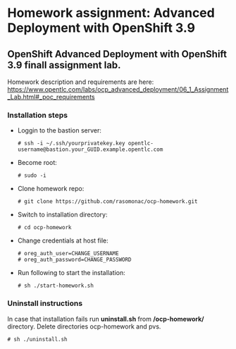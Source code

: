 # Homework assignment: Advanced Deployment with OpenShift 3.9

## OpenShift Advanced Deployment with OpenShift 3.9 finall assignment lab.

Homework description and requirements are here:
https://www.opentlc.com/labs/ocp_advanced_deployment/06_1_Assignment_Lab.html#_poc_requirements

### Installation steps


* Loggin to the bastion server:

  ```
  # ssh -i ~/.ssh/yourprivatekey.key opentlc-username@bastion.your_GUID.example.opentlc.com
  ```

* Become root:

  ```
  # sudo -i
  ```

* Clone homework repo:

  ```
  # git clone https://github.com/rasomonac/ocp-homework.git
  ```
  
* Switch to installation directory:

  ```
  # cd ocp-homework
  ```
* Change credentials at host file:

  ```
  # oreg_auth_user=CHANGE_USERNAME
  # oreg_auth_password=CHANGE_PASSWORD
  ```
* Run following to start the installation:

  ```
  # sh ./start-homework.sh
  ```

### Uninstall instructions
  
  In case that installation fails run **uninstall.sh** from **/ocp-homework/** directory.
  Delete directories ocp-homework and pvs.
  ```
  # sh ./uninstall.sh
  ```
